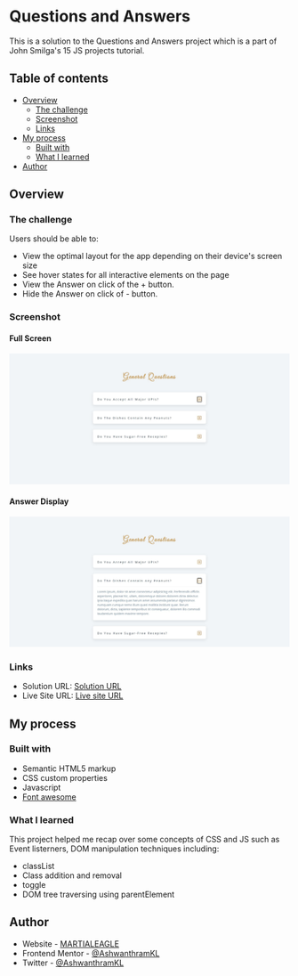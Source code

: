 # Questions and Answers

This is a solution to the Questions and Answers project which is a part of John Smilga's 15 JS projects tutorial.

## Table of contents

- [Overview](#overview)
  - [The challenge](#the-challenge)
  - [Screenshot](#screenshot)
  - [Links](#links)
- [My process](#my-process)
  - [Built with](#built-with)
  - [What I learned](#what-i-learned)
- [Author](#author)

## Overview

### The challenge

Users should be able to:

- View the optimal layout for the app depending on their device's screen size
- See hover states for all interactive elements on the page
- View the Answer on click of the + button.
- Hide the Answer on click of - button.


### Screenshot

#### Full Screen
![Full screen](./images/Website_preview.jpg)
#### Answer Display
![Show answer screen](./images/Website_preview_2.jpg)

### Links

- Solution URL: [Solution URL](https://github.com/AshwanthramKL/Frequent-Q-A)
- Live Site URL: [Live site URL](https://ashwanthramkl.github.io/Frequent-Q-A/)

## My process

### Built with

- Semantic HTML5 markup
- CSS custom properties
- Javascript  
- [Font awesome](https://fontawesome.com/)


### What I learned

This project helped me recap over some concepts of CSS and JS such as  Event listerners, DOM manipulation techniques including:
- classList
- Class addition and removal
- toggle
- DOM tree traversing using parentElement



## Author

- Website - [MARTIALEAGLE](https://github.com/AshwanthramKL)
- Frontend Mentor - [@AshwanthramKL](https://www.frontendmentor.io/profile/AshwanthramKL)
- Twitter - [@AshwanthramKL](https://www.twitter.com/AshwanthramKL)
